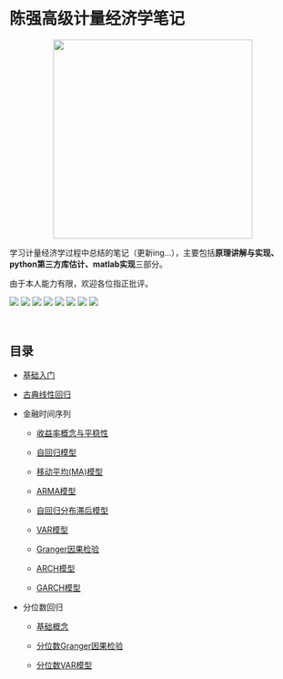 # 陈强高级计量经济学笔记

<div align=center><img src="https://lei-picture.oss-cn-beijing.aliyuncs.com/img/20200423192255.png" width="350"></div>

学习计量经济学过程中总结的笔记（更新ing...），主要包括**原理讲解与实现、python第三方库估计、matlab实现**三部分。

由于本人能力有限，欢迎各位指正批评。

<a href="https://www.python.org/downloads/"><img  src="https://img.shields.io/badge/python-3.6%2B-brightgreen"></a>
<a href="https://github.com/bashtage/arch"><img src="https://img.shields.io/badge/arch-4.13-red"></a>
<a href="https://github.com/matplotlib/matplotlib"><img src="https://img.shields.io/badge/matplotlib-3.1.3-blue"></a>
<a href="https://github.com/numpy/numpy"><img src="https://img.shields.io/badge/numpy-1.18.1-blue"></a>
<a href="https://github.com/pandas-dev/pandas"><img src="https://img.shields.io/badge/pandas-1.0.1-yellow"></a>
<a href="https://github.com/scipy/scipy"><img src="https://img.shields.io/badge/scipy-1.4.1-brightgreen"></a>
<a href="https://github.com/statsmodels/statsmodels"><img src="https://img.shields.io/badge/statsmodels-0.11.0-red"></a>
<a href="https://github.com/sympy/sympy"><img src="https://img.shields.io/badge/sympy-1.5.1-lightgrey"></a>

&emsp;

## 目录

* [基础入门](https://nbviewer.jupyter.org/github/lei940324/econometrics/blob/master/基础入门.ipynb)

* [古典线性回归](https://nbviewer.jupyter.org/github/lei940324/econometrics/blob/master/古典线性回归.ipynb)

* 金融时间序列

  * [收益率概念与平稳性](https://nbviewer.jupyter.org/github/lei940324/econometrics/blob/master/金融时间序列/收益率概念与平稳性.ipynb)

  * [自回归模型](https://nbviewer.jupyter.org/github/lei940324/econometrics/blob/master/金融时间序列/自回归模型.ipynb)

  * [移动平均(MA)模型](https://nbviewer.jupyter.org/github/lei940324/econometrics/blob/master/金融时间序列/移动平均(MA)模型.ipynb)

  * [ARMA模型](https://nbviewer.jupyter.org/github/lei940324/econometrics/blob/master/金融时间序列/ARMA模型.ipynb)

  * [自回归分布滞后模型](https://nbviewer.jupyter.org/github/lei940324/econometrics/blob/master/金融时间序列/自回归分布滞后模型.ipynb)

  * [VAR模型](https://nbviewer.jupyter.org/github/lei940324/econometrics/blob/master/金融时间序列/VAR模型.ipynb)

  * [Granger因果检验](https://nbviewer.jupyter.org/github/lei940324/econometrics/blob/master/金融时间序列/Granger因果检验.ipynb)

  * [ARCH模型](https://nbviewer.jupyter.org/github/lei940324/econometrics/blob/master/金融时间序列/ARCH模型.ipynb)

  * [GARCH模型](https://nbviewer.jupyter.org/github/lei940324/econometrics/blob/master/金融时间序列/GARCH模型.ipynb)

* 分位数回归

  * [基础概念](https://nbviewer.jupyter.org/github/lei940324/econometrics/blob/master/分位数回归/基础概念.ipynb)

  * [分位数Granger因果检验](https://nbviewer.jupyter.org/github/lei940324/econometrics/blob/master/分位数回归/分位数Granger因果检验.ipynb)

  * [分位数VAR模型](https://nbviewer.jupyter.org/github/lei940324/econometrics/blob/master/分位数回归/分位数VAR模型.ipynb)